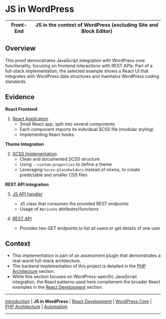 # JS in WordPress

| Front-End | JS in the context of WordPress (excluding Site and Block Editor) |
|-----------|------------------------------------------------------------------|

## Overview

This proof demonstrates JavaScript integration with WordPress core functionality, focusing on frontend interactions with REST APIs. Part of a full-stack implementation, the selected example shows a React UI that integrates with WordPress data structures and maintains WordPress coding standards.

## Evidence

**React Frontend**

1. [React Application](https://github.com/stracker-phil/inpsyde-assessment-user-list/blob/main/assets/js/component/Application.jsx)
   - Small React app, split into several components
   - Each component imports its individual SCSS file (modular styling)
   - Implementing React hooks 

**Theme Integration**

2. [SCSS Implementation](https://github.com/stracker-phil/inpsyde-assessment-user-list/blob/main/assets/scss/application.scss)
   - Clean and documented SCSS structure
   - Using `--custom-properties` to define a theme
   - Leveraging `%scss-placeholders` instead of mixins, to create predictable and smaller CSS files

**REST API Integration**

3. [JS API handler](https://github.com/stracker-phil/inpsyde-assessment-user-list/blob/main/assets/js/api/UserApi.js)
   - JS class that consumes the provided REST endpoints
   - Usage of `#private` attributes/functions

4. [REST API](https://github.com/stracker-phil/inpsyde-assessment-user-list/blob/main/docs/usage.md)
   - Provides two GET endpoints to list all users or get details of one user

## Context

- This implementation is part of an assessment plugin that demonstrates a real-world full-stack architecture.
- The backend implementation of this project is detailed in the [PHP Architecture](../php-arch/README.md) section.
- While this section focuses on WordPress-specific JavaScript integration, the React patterns used here complement the broader React examples in the [React Development](../react-ui/README.md) section.

---

[Introduction](../README.md) |
**JS in WordPress** |
[React Development](../react-ui/README.md) |
[WordPress Core](../wp-core/README.md) |
[PHP Architecture](../php-arch/README.md) |
[Automation](../automation/README.md)

---
